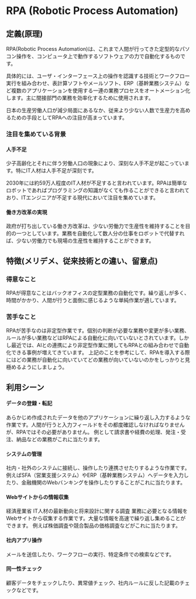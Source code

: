 

# RPA (Robotic Process Automation)
## 定義(原理)
RPA(Robotic Process Automation)は、これまで人間が行ってきた定型的なパソコン操作を、コンピュータ上で動作するソフトウェアの力で自動化するものです。

具体的には、ユーザ・インターフェース上の操作を認識する技術とワークフロー実行を組み合わせ、表計算ソフトやメールソフト、ERP（基幹業務システム）など複数のアプリケーションを使用する一連の業務プロセスをオートメーション化します。主に間接部門の業務を効率化するために使用されます。

日本の生産労働人口が減少局面にあるなか、従来より少ない人数で生産力を高めるための手段としてRPAへの注目が高まっています。
### 注目を集めている背景
#### 人手不足
少子高齢化とそれに伴う労働人口の現象により、深刻な人手不足が起こっています。特にIT人材は人手不足が深刻です。

2030年には約59万人程度のIT人材が不足すると言われています。RPAは簡単なロボットであればプログラミングの知識がなくても作ることができると言われており、ITエンジニアが不足する現代において注目を集めています。

#### 働き方改革の実現
政府が打ち出している働き方改革は、少ない労働力で生産性を維持することを目的の一つとしています。業務を自動化して数人分の仕事をロボットで代替すれば、少ない労働力でも現場の生産性を維持することができます。

## 特徴(メリデメ、従来技術との違い、留意点)
### 得意なこと
RPAが得意なことはバックオフィスの定型業務の自動化です。繰り返しが多く、時間がかかり、人間が行うと面倒に感じるような単純作業が適しています。

### 苦手なこと
RPAが苦手なのは非定型作業です。個別の判断が必要な業務や変更が多い業務、ルールが多い業務などはRPAによる自動化に向いていないとされています。しかし最近では、AIとの連携により非定型作業に関してもRPAとの組み合わせで自動化できる事例が増えてきています。
上記のことを参考にして、RPAを導入する際にはどの業務が自動化に向いていてどの業務が向いていないのかをしっかりと見極めるようにしましょう。

## 利用シーン
#### データの登録・転記
あらかじめ作成されたデータを他のアプリケーションに繰り返し入力するような作業です。人間が行うと入力フィールドをその都度確認しなければなりませんが、RPAではその必要がありません。
例として請求書や経費の処理、発注・受注、納品などの業務がこれに当たります。

#### システムの管理
社内・社外のシステムに接続し、操作したり連携させたりするような作業です。　例えばSFA（営業支援システム）やERP（基幹業務システム）へデータを入力したり、金融機関のWebバンキングを操作したりすることがこれに当たります。

#### Webサイトからの情報収集
経済産業省 IT人材の最新動向と将来設計に関する調査 業務に必要となる情報をWebサイトから収集する作業です。大量な情報を高速で繰り返し集めることができます。
例えば株価調査や競合製品の価格調査などがこれに当たります。

#### 社内アプリ操作
メールを送信したり、ワークフローの実行、特定条件での検索などです。

#### 同一性チェック
顧客データをチェックしたり、異常値チェック、社内ルールに反した記載のチェックなどです。
